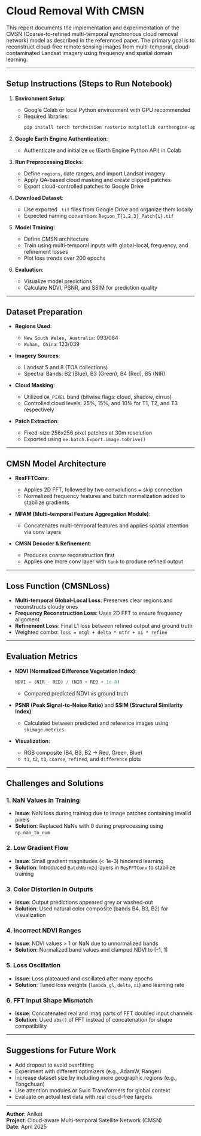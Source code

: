 # Cloud Removal With CMSN

This report documents the implementation and experimentation of the CMSN (Coarse-to-refined multi-temporal synchronous cloud removal network) model as described in the referenced paper. The primary goal is to reconstruct cloud-free remote sensing images from multi-temporal, cloud-contaminated Landsat imagery using frequency and spatial domain learning.

---

## Setup Instructions (Steps to Run Notebook)

1. **Environment Setup**:
   - Google Colab or local Python environment with GPU recommended
   - Required libraries:
     ```bash
     pip install torch torchvision rasterio matplotlib earthengine-api scikit-image
     ```

2. **Google Earth Engine Authentication**:
   - Authenticate and initialize `ee` (Earth Engine Python API) in Colab

3. **Run Preprocessing Blocks**:
   - Define `regions`, date ranges, and import Landsat imagery
   - Apply QA-based cloud masking and create clipped patches
   - Export cloud-controlled patches to Google Drive

4. **Download Dataset**:
   - Use exported `.tif` files from Google Drive and organize them locally
   - Expected naming convention: `Region_T{1,2,3}_Patch{i}.tif`

5. **Model Training**:
   - Define CMSN architecture
   - Train using multi-temporal inputs with global-local, frequency, and refinement losses
   - Plot loss trends over 200 epochs

6. **Evaluation**:
   - Visualize model predictions
   - Calculate NDVI, PSNR, and SSIM for prediction quality

---

##  Dataset Preparation

- **Regions Used**:
  - `New South Wales, Australia`: 093/084
  - `Wuhan, China`: 123/039

- **Imagery Sources**:
  - Landsat 5 and 8 (TOA collections)
  - Spectral Bands: B2 (Blue), B3 (Green), B4 (Red), B5 (NIR)

- **Cloud Masking**:
  - Utilized `QA_PIXEL` band (bitwise flags: cloud, shadow, cirrus)
  - Controlled cloud levels: 25%, 15%, and 10% for T1, T2, and T3 respectively

- **Patch Extraction**:
  - Fixed-size 256x256 pixel patches at 30m resolution
  - Exported using `ee.batch.Export.image.toDrive()`

---

##  CMSN Model Architecture

- **ResFFTConv**:
  - Applies 2D FFT, followed by two convolutions + skip connection
  - Normalized frequency features and batch normalization added to stabilize gradients

- **MFAM (Multi-temporal Feature Aggregation Module)**:
  - Concatenates multi-temporal features and applies spatial attention via conv layers

- **CMSN Decoder & Refinement**:
  - Produces coarse reconstruction first
  - Applies one more conv layer with `tanh` to produce refined output

---

##  Loss Function (CMSNLoss)

- **Multi-temporal Global-Local Loss**: Preserves clear regions and reconstructs cloudy ones
- **Frequency Reconstruction Loss**: Uses 2D FFT to ensure frequency alignment
- **Refinement Loss**: Final L1 loss between refined output and ground truth
- Weighted combo: `loss = mtgl + delta * mtfr + xi * refine`

---

## Evaluation Metrics

- **NDVI (Normalized Difference Vegetation Index)**:
  ```python
  NDVI = (NIR - RED) / (NIR + RED + 1e-8)
  ```
  - Compared predicted NDVI vs ground truth

- **PSNR (Peak Signal-to-Noise Ratio)** and **SSIM (Structural Similarity Index)**:
  - Calculated between predicted and reference images using `skimage.metrics`

- **Visualization**:
  - RGB composite (B4, B3, B2 → Red, Green, Blue)
  - `t1`, `t2`, `t3`, `coarse`, `refined`, and `difference` plots

---

##  Challenges and Solutions

### 1. **NaN Values in Training**
- **Issue**: NaN loss during training due to image patches containing invalid pixels
- **Solution**: Replaced NaNs with 0 during preprocessing using `np.nan_to_num`

### 2. **Low Gradient Flow**
- **Issue**: Small gradient magnitudes (< 1e-3) hindered learning
- **Solution**: Introduced `BatchNorm2d` layers in `ResFFTConv` to stabilize training

### 3. **Color Distortion in Outputs**
- **Issue**: Output predictions appeared grey or washed-out
- **Solution**: Used natural color composite (bands B4, B3, B2) for visualization

### 4. **Incorrect NDVI Ranges**
- **Issue**: NDVI values > 1 or NaN due to unnormalized bands
- **Solution**: Normalized band values and clamped NDVI to [-1, 1]

### 5. **Loss Oscillation**
- **Issue**: Loss plateaued and oscillated after many epochs
- **Solution**: Tuned loss weights (`lambda_gl`, `delta`, `xi`) and learning rate

### 6. **FFT Input Shape Mismatch**
- **Issue**: Concatenated real and imag parts of FFT doubled input channels
- **Solution**: Used `abs()` of FFT instead of concatenation for shape compatibility

---

##  Suggestions for Future Work

- Add dropout to avoid overfitting
- Experiment with different optimizers (e.g., AdamW, Ranger)
- Increase dataset size by including more geographic regions (e.g., Tongchuan)
- Use attention modules or Swin Transformers for global context
- Evaluate on actual test data with real cloud-free targets

---

**Author**: Aniket  
**Project**: Cloud-aware Multi-temporal Satellite Network (CMSN)  
**Date**: April 2025

